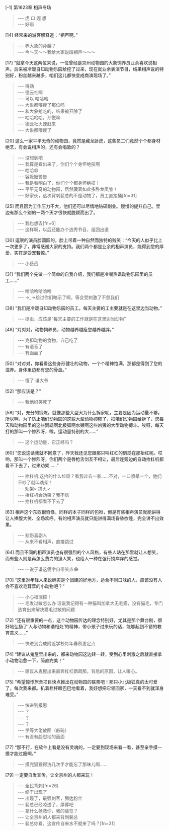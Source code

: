 
[-1] 第1623章 相声专场
>--- 虎 口 遐 想<br>
>--- 好耶<br>

[14] 经常来的游客解释道：“相声啊。”
>--- 养大象的孙越？<br>
>--- 今～天～～我给大家说段相声～～～<br>

[17] “就拿今天这两位来说，一位曾经是京州动物园的大象饲养员业余喜欢说相声。后来被冷暖自知动物乐园给挖了过来，现在就业余表演节目，结果相声说的特别好，粉丝越来越多，咱们这儿都快变成商演现场了。”
>--- 得劲<br>
>--- 德云社啊<br>
>--- 可以 哈哈哈<br>
>--- 大象都喂瘦了那位吗<br>
>--- 和大象抢吃的，结果被开除了<br>
>--- 哈哈哈哈，孙悦嘛<br>
>--- 德云社火速赶来<br>
>--- 大象都喂瘦了<br>

[20] 这么一家平平无奇的动物园，竟然是藏龙卧虎，这些员工们竟然个个都身材绝艺，有会说相声的，还有会唱歌的？
>--- 没想到吧<br>
>--- 我算是看出来了，你们个个身怀绝技啊<br>
>--- 哈哈😄<br>
>--- 容嬷嬷警告<br>
>--- 我是看明白了，你们个个都身怀绝技！<br>
>--- 平平无奇的动物园，居然藏着如此多卧龙凤雏！<br>
>--- 好家伙，这次背刺裴总的不是动物了，员工直接捅[fn=31]<br>

[25] 而且因为工作压力不大，他们还可以尽情地钻研副业。慢慢的提升自己。里边有那么个别的一两个天才很快就脱颖而出了。
>--- 我也想去[fn=6]<br>
>--- 这样啊，以后还能办个选秀节目，组团出道<br>

[30] 逗哏的演员脸圆圆的，脸上带着一种自然而独特的贱笑：“今天的人似乎比上一次更多了，非常感谢大家的支持。我们两个都是业余的相声演员，能得到您的厚爱，实在是受宠若惊。”
>--- 小岳岳<br>

[31] “我们两个先做一个简单的自我介绍，我们都是冷嘲热讽动物乐园里的员工……”
>--- 哈哈哈哈哈哈<br>
>--- →_→给过你们暗示了啊，等会受刺激了不怨我们<br>

[38] “我们是冷暖自知动物乐园的员工。每天主要的工主要就是在这里边当动物。”
>--- 捉虫，应该是“每天主要的工作就是在这里边当动物”<br>

[48] “对对对，动物饲养员，动物越养越瘦您越养越胖。”
>--- 克扣动物的食物，自己吃了<br>
>--- 有语音了<br>
>--- 有画面了<br>

[50] “对对对，你看看这些身形健壮的动物，一个个精神饱满，那都是得到了您的滋养。身体里边都有您的骨血。”
>--- 懂了 谦大爷<br>

[52] “那应该是？”
>--- 我他妈笑死了<br>

[58] “对，充分的锻炼。就像那些大型犬为什么拆家呢，主要是因为运动量不够。所以啊，为了防止咱们动物园的这些大型动物抑郁了，把咱们动物园给拆了，您每天和动物园里的这些鹦鹉啊北极狐啊水獭啊这些凶狠的大型动物搏斗。唉呀，每天打的那叫一个惨烈呀，唉，运动量特别的大……”
>--- 这个运动量，它正经吗？<br>

[60] “您说这话我就不同意了，昨天我还见您跟那只叫杠杠的鹦鹉在那抬杠呢。哎哟，那叫一个惨烈呀，你们两个是唇枪舌剑互不相让，最后连旁边的自动抬杠机都看不下去了，过来劝架……”
>--- 抬杠机:这抬的什么垃圾？看我过去一拳……不对，一口喷晕一个，他们不吵了就叫劝架！<br>
>--- 劝架×
拱火✓<br>
>--- 抬杠机会劝架？我不信<br>
>--- 抬杠机都看不下去了<br>

[63] 相声这个东西很奇怪，同样的本子同样的包袱，但是有些相声演员就能讲得让人捧腹大笑、全场欢呼。有的相声演员就只能讲得满场昏昏欲睡，完全讲不出效果。
>--- 悲伤喜剧人<br>
>--- 从来不看相声，直接跳过<br>

[64] 而且不同的相声演员也有很强烈的个人风格，有些人站在那里就让人想笑，而有些人则是再怎么费力的逗人笑，也给人一种在强行挠痒痒的感觉。
>--- 一说于谦这俩字自带笑点😂<br>

[70] “这里对年轻人来说确实是个团建的好地方，适合不同口味的人，应该没有人会不喜欢毛茸茸的小动物吧？”
>--- 小心福瑞控！<br>
>--- 毛发过敏怎么办
话说我记得有一种猫叫加拿大无毛猫，没有猫毛，专门选育出来解决猫毛过敏的问题<br>

[72] “还有很重要的一点，这个动物园传达的理念特别好，尤其是那个舞台剧，很好地弘扬了‘人与动物和谐相处’的精神，带小孩子过来玩的话，能够起到不错的教育意义……”
>--- 快进到变成附近学校每年春秋游定点<br>

[74] “建议从鬼屋里出来的，都来动物园这边转一转，受到心里刺激之后就直接拿小动物治愈一下，简直完美！”
>--- 建议从鬼屋出来直奔杠杠鹦鹉那。背后的原因，让人暖心。<br>

[75] “希望惊悸旅舍项目快点推出在动物园的联票吧！那只小北极狐真的太可爱了，每次我来都。扒着栏杆眼巴巴地看着，我好想把它领回家，一天看不到就浑身难受。”
>--- 快进到报恩<br>
>--- ？<br>
>--- ？<br>
>--- ？<br>
>--- 坐等大佬放图（敲碗）<br>
>--- 有没有脸怼地的画面<br>

[77] “那不行，在软件上看是没有灵魂的，一定要到现场来看一看，甚至亲手摸一摸才能过瘾啊。”
>--- 摸完狐狸得洗几次手才能忘了那味儿啊……<br>

[79] 一定要自发宣传，让全京州的人都来玩！
>--- 全民背刺[fn=26]<br>
>--- 终于出现了<br>
>--- 出现了，最强刺客，腾达粉丝<br>
>--- 裴总已经凉透了，厚葬吧<br>
>--- 拿什么拯救你，我的裴签？<br>
>--- 让全京州的人都来背刺裴总<br>
>--- 裴总你看，这宣传自来水不就来了吗？[fn=31]<br>
